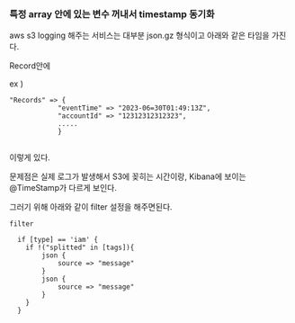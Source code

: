 ### 특정 array 안에 있는 변수 꺼내서 timestamp 동기화

aws s3 logging 해주는 서비스는 대부분 json.gz 형식이고 아래와 같은 타임을 가진다.

Record안에 

ex ) 
```
"Records" => {
            "eventTime" => "2023-06=30T01:49:13Z",
            "accountId" => "12312312312323",
            .....
            }


```
 이렇게 있다.

문제점은 실제 로그가 발생해서 S3에 꽂히는 시간이랑, Kibana에 보이는 @TimeStamp가 다르게 보인다.

그러기 위해 아래와 같이 filter 설정을 해주면된다.

```
filter

  if [type] == 'iam' {
    if !("splitted" in [tags]){
        json {
            source => "message"
        }
        json {
            source => "message"
        }
    }
  }

```



